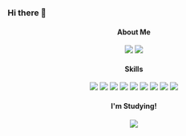 ### Hi there 👋

<div align="center">
  <div>
    <h4>About Me</h4>
    <a href="https://twilight-oboe-72b.notion.site/Back-end-Engineer-70a06de2bce640ed90a7d34942ff522f"><img src="https://img.shields.io/badge/Resume-50AF95?style=for-the-badge&logo=Spreadshirt&logoColor=white"/></a>
    <a href="https://twilight-oboe-72b.notion.site/Taewon-s-Note-e762af49f8674a6f80f7ac33d9e074bf"><img src="https://img.shields.io/badge/Notion-000000?style=for-the-badge&logo=Notion&logoColor=white"/></a>
   </div>
  
   <div>
     <h4>Skills</h4>
     <img src="https://img.shields.io/badge/JAVA-007396?style=for-the-badge&logo=java&logoColor=white">
     <img src="https://img.shields.io/badge/Spring-6DB33F?style=for-the-badge&logo=Spring&logoColor=white">
     <img src="https://img.shields.io/badge/Spring Boot-6DB33F?style=for-the-badge&logo=Spring Boot&logoColor=white">
     <img src="https://img.shields.io/badge/Hibernate-59666C?style=for-the-badge&logo=Hibernate&logoColor=white">
     <img src="https://img.shields.io/badge/JUnit5-25A162?style=for-the-badge&logo=JUnit5&logoColor=white">
     <img src="https://img.shields.io/badge/Apache Maven-C71A36?style=for-the-badge&logo=Apache Maven&logoColor=white">
     <img src="https://img.shields.io/badge/Apache Tomcat-F8DC75?style=for-the-badge&logo=Apache Tomcat&logoColor=white">
     <img src="https://img.shields.io/badge/MariaDB-003545?style=for-the-badge&logo=MariaDB&logoColor=white">
     <img src="https://img.shields.io/badge/IntelliJ IDEA-000000?style=for-the-badge&logo=IntelliJ IDEA&logoColor=white">
   </div>

  <div>
     <h4>I'm Studying!</h4>
     <img src="https://img.shields.io/badge/Redis-DC382D?style=for-the-badge&logo=Redis&logoColor=white">
   </div>
 </div>

<!--
**taewonh/taewonh** is a ✨ _special_ ✨ repository because its `README.md` (this file) appears on your GitHub profile.

Here are some ideas to get you started:

- 🔭 I’m currently working on ...
- 🌱 I’m currently learning ...
- 👯 I’m looking to collaborate on ...
- 🤔 I’m looking for help with ...
- 💬 Ask me about ...
- 📫 How to reach me: ...
- 😄 Pronouns: ...
- ⚡ Fun fact: ...
-->
